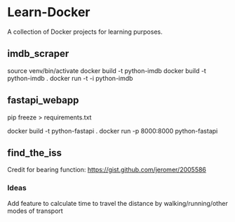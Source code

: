 # Learn-Docker
A collection of Docker projects for learning purposes.

## imdb_scraper
source venv/bin/activate
docker build -t python-imdb
docker build -t python-imdb .
docker run -t -i python-imdb

## fastapi_webapp
pip freeze > requirements.txt

docker build -t python-fastapi .
docker run -p 8000:8000 python-fastapi

## find_the_iss
Credit for bearing function: https://gist.github.com/jeromer/2005586

### Ideas
Add feature to calculate time to travel the distance by walking/running/other modes of transport